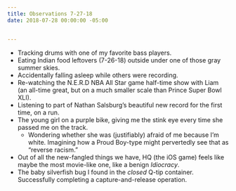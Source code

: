 ```yaml
---
title: Observations 7-27-18
date: 2018-07-28 00:00:00 -05:00


---
```


- Tracking drums with one of my favorite bass players.
- Eating Indian food leftovers (7-26-18) outside under one of those gray summer skies.
- Accidentally falling asleep while others were recording.
- Re-watching the N.E.R.D NBA All Star game half-time show with Liam (an all-time great, but on a much smaller scale than Prince Super Bowl XLI).
- Listening to part of Nathan Salsburg’s beautiful new record for the first time, on a run.
- The young girl on a purple bike, giving me the stink eye every time she passed me on the track.
	- Wondering whether she was (justifiably) afraid of me because I’m white. Imagining how a Proud Boy-type might pervertedly see that as “reverse racism.”
- Out of all the new-fangled things we have, HQ (the iOS game) feels like maybe the most movie-like one, like a benign *Idiocracy*.
- The baby silverfish bug I found in the *closed* Q-tip container. Successfully completing a capture-and-release operation.
